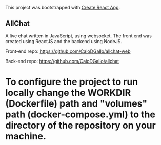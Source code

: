 This project was bootstrapped with [Create React App](https://github.com/facebook/create-react-app).

## AllChat

A live chat written in JavaScript, using websocket. The front end was created using ReactJS and the backend using NodeJS.

Front-end repo: https://github.com/CaioDGallo/allchat-web

Back-end repo: https://github.com/CaioDGallo/allchat

# To configure the project to run locally change the WORKDIR (Dockerfile) path and "volumes" path (docker-compose.yml) to the directory of the repository on your machine.


